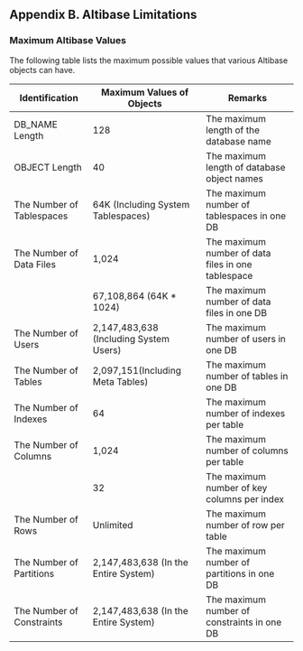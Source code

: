 ## Appendix B. Altibase Limitations

### Maximum Altibase Values

The following table lists the maximum possible values that various Altibase objects can have. 


|Identification	|Maximum Values of Objects	|Remarks|
|---------------|---------------------------|-------|
|DB_NAME Length	|128	|The maximum length of the database name|
|OBJECT Length	|40	|The maximum length of database object names|
|The Number of Tablespaces	|64K (Including System Tablespaces)	|The maximum number of tablespaces in one DB|
|The Number of Data Files	|1,024	|The maximum number of data files in one tablespace|
||67,108,864 (64K * 1024)	|The maximum number of data files in one DB|
|The Number of Users	|2,147,483,638 (Including System Users)	|The maximum number of users in one DB|
|The Number of Tables	|2,097,151(Including Meta Tables)	|The maximum number of tables in one DB|
|The Number of Indexes	|64	|The maximum number of indexes per table|
|The Number of Columns	|1,024	|The maximum number of columns per table|
||32	|The maximum number of key columns per index|
|The Number of Rows	|Unlimited	|The maximum number of row per table|
|The Number of Partitions	|2,147,483,638 (In the Entire System)	|The maximum number of partitions in one DB|
|The Number of Constraints	|2,147,483,638 (In the Entire System)	|The maximum number of constraints in one DB|